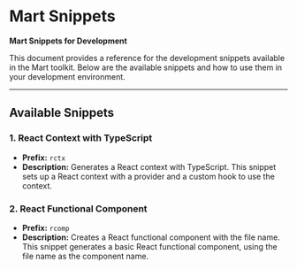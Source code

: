 # Mart Snippets

**Mart Snippets for Development**

This document provides a reference for the development snippets available in the Mart toolkit. Below are the available snippets and how to use them in your development environment.

---

## Available Snippets

### 1. React Context with TypeScript

- **Prefix:** `rctx`
- **Description:** Generates a React context with TypeScript. This snippet sets up a React context with a provider and a custom hook to use the context.

### 2. React Functional Component

- **Prefix:** `rcomp`
- **Description:** Creates a React functional component with the file name. This snippet generates a basic React functional component, using the file name as the component name.

